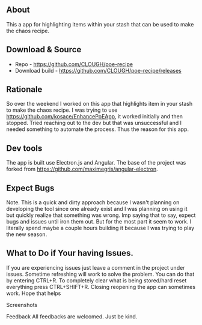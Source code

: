## About
This a app for highlighting items within your stash that can be used to make the chaos recipe. 

## Download & Source
* Repo - https://github.com/CLOUGH/poe-recipe
* Download build - https://github.com/CLOUGH/poe-recipe/releases

## Rationale 
So over the weekend I worked on this app that highlights item in your stash to make the chaos recipe. I was trying to use https://github.com/kosace/EnhancePoEApp, it worked initially and then stopped. Tried reaching out to the dev but that was unsuccessful and I needed something to automate the process. Thus the reason for this app.

## Dev tools 
The app is built use Electron.js and Angular.  The base of the project was forked from https://github.com/maximegris/angular-electron. 

## Expect Bugs
Note. This is a quick and dirty approach because I wasn't planning on developing the tool since one already exist and I was planning on using it but quickly realize that something was wrong. Imp saying that to say, expect bugs and issues until iron them out.  But for the most part it seem to work. I  literally spend maybe a couple hours building it because  I was trying to play the new season.

## What to Do if Your having Issues.
If you are experiencing issues just leave a comment in the project under issues. Sometime refreshing will work to solve the problem. You can do that by entering CTRL+R.  To completely clear what is being stored/hard reset everything press CTRL+SHIFT+R. Closing reopening the app can sometimes work.
Hope that helps

Screenshots


Feedback
All feedbacks are welcomed. Just be kind.

